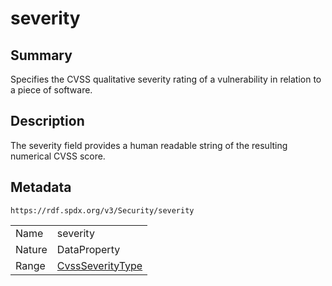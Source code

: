 <!-- Automatically generated by spec-parser v2.0.0 on 2024-01-12T14:00:21.817658+00:00 -->
<!-- SPDX-License-Identifier: Community-Spec-1.0 -->

# severity

## Summary

Specifies the CVSS qualitative severity rating of a vulnerability in relation to a piece of software.


## Description

The severity field provides a human readable string of the resulting numerical CVSS score.


## Metadata

`https://rdf.spdx.org/v3/Security/severity`


| | |
|---|---|
| Name | severity |
| Nature | DataProperty |
| Range | [CvssSeverityType](../Vocabularies/CvssSeverityType.md) |





